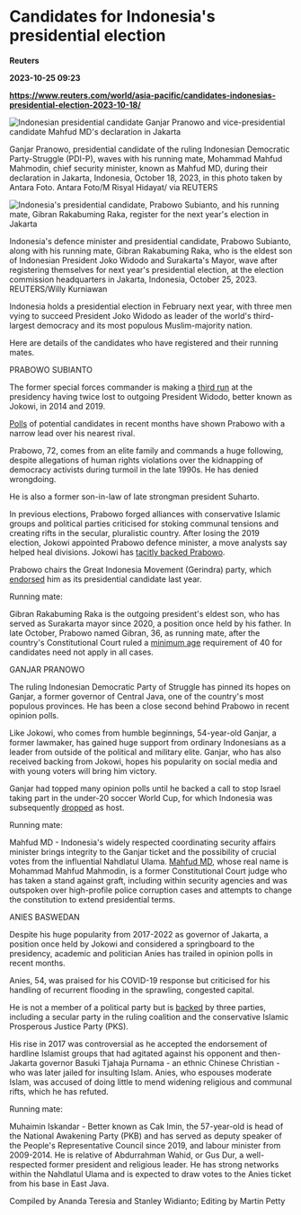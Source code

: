 # Candidates for Indonesia's presidential election
**Reuters**

**2023-10-25 09:23**

**https://www.reuters.com/world/asia-pacific/candidates-indonesias-presidential-election-2023-10-18/**

![Indonesian presidential candidate Ganjar Pranowo and vice-presidential candidate Mahfud MD's declaration in Jakarta](https://www.reuters.com/resizer/_pwPn34c5FwdET49cBwnvSzUX5w=/1920x0/filters:quality(80)/cloudfront-us-east-2.images.arcpublishing.com/reuters/JXXHAF232JOOPKZYNGBAJ4VQRI.jpg)

Ganjar Pranowo, presidential candidate of the ruling Indonesian Democratic Party-Struggle (PDI-P), waves with his running mate, Mohammad Mahfud Mahmodin, chief security minister, known as Mahfud MD, during their declaration in Jakarta, Indonesia, October 18, 2023, in this photo taken by Antara Foto. Antara Foto/M Risyal Hidayat/ via REUTERS

![Indonesia's presidential candidate, Prabowo Subianto, and his running mate, Gibran Rakabuming Raka, register for the next year's election in Jakarta](https://www.reuters.com/resizer/arWtKb5WkMJYgKNowNaFMZo3SWY=/1920x0/filters:quality(80)/cloudfront-us-east-2.images.arcpublishing.com/reuters/4C2AL5UBVBPFDPPE7R6RGGFFLU.jpg)

Indonesia's defence minister and presidential candidate, Prabowo Subianto, along with his running mate, Gibran Rakabuming Raka, who is the eldest son of Indonesian President Joko Widodo and Surakarta's Mayor, wave after registering themselves for next year's presidential election, at the election commission headquarters in Jakarta, Indonesia, October 25, 2023. REUTERS/Willy Kurniawan

Indonesia holds a presidential election in February next year, with three men vying to succeed President Joko Widodo as leader of the world's third-largest democracy and its most populous Muslim-majority nation.

Here are details of the candidates who have registered and their running mates.

PRABOWO SUBIANTO

The former special forces commander is making a [third run](https://www.reuters.com/world/asia-pacific/indonesia-vp-hopeful-gibran-promises-develop-downstream-industry-green-economy-2023-10-25/) at the presidency having twice lost to outgoing President Widodo, better known as Jokowi, in 2014 and 2019.

[Polls](https://www.reuters.com/world/asia-pacific/indonesias-prabowo-keeps-narrow-lead-survey-presidential-contenders-2023-10-20/) of potential candidates in recent months have shown Prabowo with a narrow lead over his nearest rival.

Prabowo, 72, comes from an elite family and commands a huge following, despite allegations of human rights violations over the kidnapping of democracy activists during turmoil in the late 1990s. He has denied wrongdoing.

He is also a former son-in-law of late strongman president Suharto.

In previous elections, Prabowo forged alliances with conservative Islamic groups and political parties criticised for stoking communal tensions and creating rifts in the secular, pluralistic country. After losing the 2019 election, Jokowi appointed Prabowo defence minister, a move analysts say helped heal divisions. Jokowi has [tacitly backed Prabowo](https://tinyurl.com/ylbk275p).

Prabowo chairs the Great Indonesia Movement (Gerindra) party, which [endorsed](https://tinyurl.com/2qghk43o) him as its presidential candidate last year.

Running mate:

Gibran Rakabuming Raka is the outgoing president's eldest son, who has served as Surakarta mayor since 2020, a position once held by his father. In late October, Prabowo named Gibran, 36, as running mate, after the country's Constitutional Court ruled a [minimum age](https://tinyurl.com/ylplgotj) requirement of 40 for candidates need not apply in all cases.

GANJAR PRANOWO

The ruling Indonesian Democratic Party of Struggle has pinned its hopes on Ganjar, a former governor of Central Java, one of the country's most populous provinces. He has been a close second behind Prabowo in recent opinion polls.

Like Jokowi, who comes from humble beginnings, 54-year-old Ganjar, a former lawmaker, has gained huge support from ordinary Indonesians as a leader from outside of the political and military elite. Ganjar, who has also received backing from Jokowi, hopes his popularity on social media and with young voters will bring him victory.

Ganjar had topped many opinion polls until he backed a call to stop Israel taking part in the under-20 soccer World Cup, for which Indonesia was subsequently [dropped](https://reut.rs/3rVg0dA) as host.

Running mate:

Mahfud MD - Indonesia's widely respected coordinating security affairs minister brings integrity to the Ganjar ticket and the possibility of crucial votes from the influential Nahdlatul Ulama. [Mahfud MD](https://www.reuters.com/world/asia-pacific/indonesia-ruling-partys-presidential-candidate-announce-running-mate-2023-10-18/), whose real name is Mohammad Mahfud Mahmodin, is a former Constitutional Court judge who has taken a stand against graft, including within security agencies and was outspoken over high-profile police corruption cases and attempts to change the constitution to extend presidential terms.

ANIES BASWEDAN

Despite his huge popularity from 2017-2022 as governor of Jakarta, a position once held by Jokowi and considered a springboard to the presidency, academic and politician Anies has trailed in opinion polls in recent months.

Anies, 54, was praised for his COVID-19 response but criticised for his handling of recurrent flooding in the sprawling, congested capital.

He is not a member of a political party but is [backed](https://tinyurl.com/ynq97lu7) by three parties, including a secular party in the ruling coalition and the conservative Islamic Prosperous Justice Party (PKS).

His rise in 2017 was controversial as he accepted the endorsement of hardline Islamist groups that had agitated against his opponent and then-Jakarta governor Basuki Tjahaja Purnama - an ethnic Chinese Christian - who was later jailed for insulting Islam. Anies, who espouses moderate Islam, was accused of doing little to mend widening religious and communal rifts, which he has refuted.

Running mate:

Muhaimin Iskandar - Better known as Cak Imin, the 57-year-old is head of the National Awakening Party (PKB) and has served as deputy speaker of the People's Representative Council since 2019, and labour minister from 2009-2014. He is relative of Abdurrahman Wahid, or Gus Dur, a well-respected former president and religious leader. He has strong networks within the Nahdlatul Ulama and is expected to draw votes to the Anies ticket from his base in East Java.

Compiled by Ananda Teresia and Stanley Widianto; Editing by Martin Petty